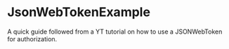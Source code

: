 # JsonWebTokenExample

A quick guide followed from a YT tutorial on how to use a JSONWebToken for authorization.
